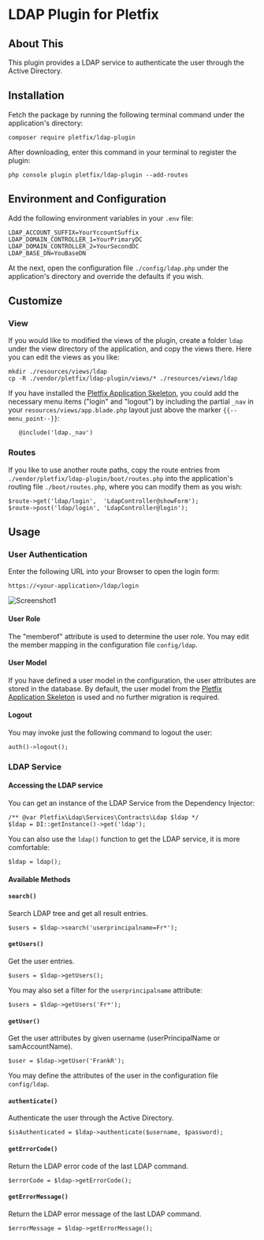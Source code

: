 # LDAP Plugin for Pletfix

## About This

This plugin provides a LDAP service to authenticate the user through the Active Directory.

## Installation 

Fetch the package by running the following terminal command under the application's directory:

    composer require pletfix/ldap-plugin

After downloading, enter this command in your terminal to register the plugin:

    php console plugin pletfix/ldap-plugin --add-routes

## Environment and Configuration
    
Add the following environment variables in your `.env` file:
  
    LDAP_ACCOUNT_SUFFIX=YourYccountSuffix
    LDAP_DOMAIN_CONTROLLER_1=YourPrimaryDC
    LDAP_DOMAIN_CONTROLLER_2=YourSecondDC
    LDAP_BASE_DN=YouBaseDN

At the next, open the configuration file `./config/ldap.php` under the application's directory and override the 
defaults if you wish.
   
## Customize
    
### View
    
If you would like to modified the views of the plugin, create a folder `ldap` under the view directory of the 
application, and copy the views there. Here you can edit the views as you like:
    
    mkdir ./resources/views/ldap 
    cp -R ./vendor/pletfix/ldap-plugin/views/* ./resources/views/ldap

If you have installed the [Pletfix Application Skeleton](https://github.com/pletfix/app), you could add the necessary 
menu items ("login" and "logout") by including the partial `_nav` in your `resources/views/app.blade.php` layout just 
above the marker `{{--menu_point--}}`: 
    
       @include('ldap._nav')

### Routes

If you like to use another route paths, copy the route entries from `./vendor/pletfix/ldap-plugin/boot/routes.php` 
into the application's routing file `./boot/routes.php`, where you can modify them as you wish:

    $route->get('ldap/login',  'LdapController@showForm');
    $route->post('ldap/login', 'LdapController@login');
 
## Usage

### User Authentication

Enter the following URL into your Browser to open the login form:

    https://<your-application>/ldap/login

![Screenshot1](https://raw.githubusercontent.com/pletfix/ldap-plugin/master/screenshot1.png)

#### User Role

The "memberof" attribute is used to determine the user role. You may edit the member mapping in the configuration file 
`config/ldap`.

#### User Model

If you have defined a user model in the configuration, the user attributes are stored in the database.
By default, the user model from the [Pletfix Application Skeleton](https://github.com/pletfix/app) is used and no 
further migration is required.

#### Logout

You may invoke just the following command to logout the user: 
 
    auth()->logout();
 
### LDAP Service

#### Accessing the LDAP service

You can get an instance of the LDAP Service from the Dependency Injector:

    /** @var Pletfix\Ldap\Services\Contracts\Ldap $ldap */
    $ldap = DI::getInstance()->get('ldap');
    
You can also use the `ldap()` function to get the LDAP service, it is more comfortable:
       
    $ldap = ldap();

#### Available Methods

#### `search()`

Search LDAP tree and get all result entries.

    $users = $ldap->search('userprincipalname=Fr*');

#### `getUsers()`

Get the user entries.

    $users = $ldap->getUsers();
    
You may also set a filter for the `userprincipalname` attribute:
    
    $users = $ldap->getUsers('Fr*');

#### `getUser()`

Get the user attributes by given username (userPrincipalName or samAccountName).

    $user = $ldap->getUser('FrankR');
    
You may define the attributes of the user in the configuration file `config/ldap`.            

#### `authenticate()`

Authenticate the user through the Active Directory.

    $isAuthenticated = $ldap->authenticate($username, $password);

#### `getErrorCode()`

Return the LDAP error code of the last LDAP command.

    $errorCode = $ldap->getErrorCode();

#### `getErrorMessage()`

Return the LDAP error message of the last LDAP command.

    $errorMessage = $ldap->getErrorMessage();